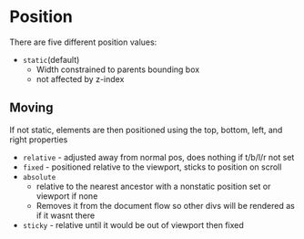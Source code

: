 #  Position

There are five different position values:

- `static`(default)
  - Width constrained to parents bounding box
  - not affected by z-index

## Moving

If not static, elements are then positioned using the top, bottom, left, and right properties

- `relative` - adjusted away from normal pos, does nothing if t/b/l/r not set
- `fixed` - positioned relative to the viewport, sticks to position on scroll
- `absolute` 
  - relative to the nearest ancestor with a nonstatic position set or viewport if none
  - Removes it from the document flow so other divs will be rendered as if it wasnt there
- `sticky` - relative until it would be out of viewport then fixed

